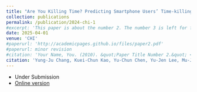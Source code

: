 ```yaml
---
title: "Are You Killing Time? Predicting Smartphone Users’ Time-killing Moments via Fusion of Smartphone Sensor Data and Screenshots"
collection: publications
permalink: /publication/2024-chi-1
#excerpt: 'This paper is about the number 2. The number 3 is left for future work.'
date: 2025-04-01
venue: 'CHI'
#paperurl: 'http://academicpages.github.io/files/paper2.pdf'
#paperurl: minor revision
#citation: 'Your Name, You. (2010). &quot;Paper Title Number 2.&quot; <i>Journal 1</i>. 1(2).'
citation: 'Yung-Ju Chang, Kuei-Chun Kao, Yu-Chun Chen, Yu-Jen Lee, Mu-Jung Cho, Yikun Chi, Nilam Ram, Thomas Robinson, Byron Reeves'
---
```


- Under Submission
- [Online version](https://drive.google.com/file/d/1K68b02FSDsssYtf7clvp_uGezX7vSq5c/view?usp=sharing)
